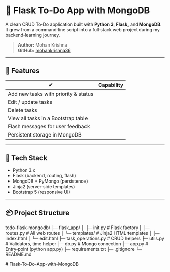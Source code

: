 # 📝 Flask To‑Do App with MongoDB

A clean CRUD To‑Do application built with **Python 3**, **Flask**, and **MongoDB**.  
It grew from a command‑line script into a full‑stack web project during my backend‑learning journey.

> **Author:** Mohan Krishna  
> **GitHub:** [mohankrishna36](https://github.com/mohankrishna36)

---

## 🚀 Features
| ✔ | Capability |
|---|------------|
| Add new tasks with priority & status |
| Edit / update tasks |
| Delete tasks |
| View all tasks in a Bootstrap table |
| Flash messages for user feedback |
| Persistent storage in MongoDB |

---

## 🧰 Tech Stack
- Python 3.x  
- Flask (backend, routing, flash)  
- MongoDB + PyMongo (persistence)  
- Jinja2 (server‑side templates)  
- Bootstrap 5 (responsive UI)

---

## 📦 Project Structure
todo-flask-mongodb/
├─ flask_app/
│ ├─ init.py # Flask factory
│ ├─ routes.py # All web routes
│ └─ templates/ # Jinja2 HTML templates
│ ├─ index.html
│ └─ edit.html
├─ task_operations.py # CRUD helpers
├─ utils.py # Validators, time helper
├─ db.py # Mongo connection
├─ app.py # Entry‑point (python app.py)
├─ requirements.txt
├─ .gitignore
└─ README.md

#   F l a s k - T o - D o - A p p - w i t h - M o n g o D B  
 